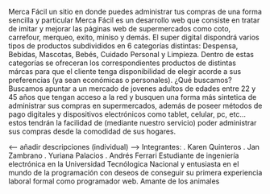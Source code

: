 Merca Fácil un sitio en donde puedes administrar tus compras de una forma sencilla y particular
Merca Fácil es un desarrollo web que consiste en tratar de imitar y mejorar las páginas web de supermercados como coto, carrefour, merqueo, exito, miniso y demás. El super digital dispondrá varios tipos de productos subdivididos  en 6 categorías distintas: Despensa, Bebidas, Mascotas, Bebés, Cuidado Personal y Limpieza. Dentro de estas categorías se ofreceran los correspondientes productos de distintas márcas para que el cliente tenga disponibilidad de elegir acorde a sus preferencias (ya sean económicas o personales).
¿Qué buscamos?
Buscamos apuntar a un mercado de jovenes adultos de edades entre 22 y 45 años que tengan acceso a la red
y busquen una forma más sintetica de administrar sus compras en supermercados, además de poseer métodos de pago digitales y dispositivos electrónicos como tablet, celular, pc, etc... estos tendrán la facilidad de (mediante nuestro servicio) poder administrar sus compras desde la comodidad de sus hogares.

<-- añadir descripciones (individual) -->
Integrantes: 
. Karen Quinteros
. Jan Zambrano
. Yuriana Palacios
. Andrés Ferrari
Estudiante de ingeniería electrónica en la Universidad Tecnólogica Nacional y entusiasta en el mundo de la programación con deseos de conseguir su primera experiencia laboral formal como programador web. Amante de los animales